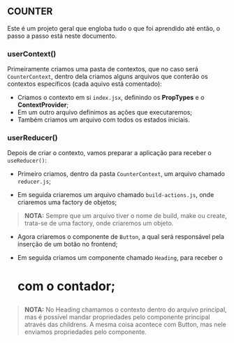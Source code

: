 ## COUNTER

Este é um projeto geral que engloba tudo o que foi aprendido até então, o passo a passo está neste documento.

### userContext()

 Primeiramente criamos uma pasta de contextos, que no caso será `CounterContext`, dentro dela criamos alguns arquivos que conterão os contextos específicos (cada aquivo está comentado):

- Criamos o contexto em si `index.jsx`, definindo os **PropTypes** e o **ContextProvider**;
- Em um outro arquivo definimos as ações que executaremos;
- Também criamos um arquivo com todos os estados iniciais.

### userReducer()

Depois de criar o contexto, vamos preparar a aplicação para receber o `useReducer()`:

- Primeiro criamos, dentro da pasta `CounterContext`, um arquivo chamado `reducer.js`;

- Em seguida criaremos um arquivo chamado `build-actions.js`, onde criaremos uma factory de objetos;

> **NOTA:** Sempre que um arquivo tiver o nome de build, make ou create, trata-se de uma factory, onde criaremos um objeto.

- Agora criaremos o componente de `Button`, a qual será responsável pela inserção de um botão no frontend;

- Em seguida criamos um componente chamado `Heading`, para receber o <h1> com o contador;

> **NOTA:** No Heading chamamos o contexto dentro do arquivo principal, mas é possível mandar propriedades pelo componente principal através das childrens. A mesma coisa acontece com Button, mas nele enviamos propriedades pelo componente.
